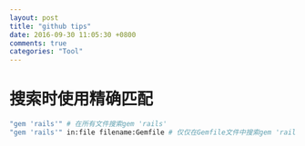 ```yaml
---
layout: post
title: "github tips"
date: 2016-09-30 11:05:30 +0800
comments: true
categories: "Tool"
---
```

# 搜索时使用精确匹配

```sh
"gem 'rails'" # 在所有文件搜索gem 'rails'
"gem 'rails'" in:file filename:Gemfile # 仅仅在Gemfile文件中搜索gem 'rails'
```
